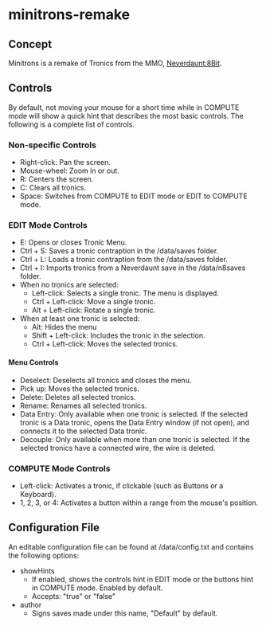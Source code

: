 # minitrons-remake
## Concept
Minitrons is a remake of Tronics from the MMO, [Neverdaunt:8Bit](http://8bit.neverdaunt.com).

## Controls
By default, not moving your mouse for a short time while in COMPUTE mode will show a quick hint that describes the most basic controls. The following is a complete list of controls.

### Non-specific Controls
* Right-click: Pan the screen.
* Mouse-wheel: Zoom in or out.
* R: Centers the screen.
* C: Clears all tronics.
* Space: Switches from COMPUTE to EDIT mode or EDIT to COMPUTE mode.
 
### EDIT Mode Controls
* E: Opens or closes Tronic Menu.
* Ctrl + S: Saves a tronic contraption in the /data/saves folder.
* Ctrl + L: Loads a tronic contraption from the /data/saves folder.
* Ctrl + I: Imports tronics from a Neverdaunt save in the /data/n8saves folder.
* When no tronics are selected:
  * Left-click: Selects a single tronic. The menu is displayed.
  * Ctrl + Left-click: Move a single tronic.
  * Alt + Left-click: Rotate a single tronic.
* When at least one tronic is selected:
  * Alt: Hides the menu
  * Shift + Left-click: Includes the tronic in the selection.
  * Ctrl + Left-click: Moves the selected tronics.

#### Menu Controls
* Deselect: Deselects all tronics and closes the menu.
* Pick up: Moves the selected tronics.
* Delete: Deletes all selected tronics.
* Rename: Renames all selected tronics.
* Data Entry: Only available when one tronic is selected. If the selected tronic is a Data tronic, opens the Data Entry window (if not open), and connects it to the selected Data tronic.
* Decouple: Only available when more than one tronic is selected. If the selected tronics have a connected wire, the wire is deleted.

### COMPUTE Mode Controls
* Left-click: Activates a tronic, if clickable (such as Buttons or a Keyboard).
* 1, 2, 3, or 4: Activates a button within a range from the mouse's position.

## Configuration File
An editable configuration file can be found at /data/config.txt and contains the following options:
* showHints
  * If enabled, shows the controls hint in EDIT mode or the buttons hint in COMPUTE mode. Enabled by default.
  * Accepts: "true" or "false"
* author
  * Signs saves made under this name, "Default" by default.